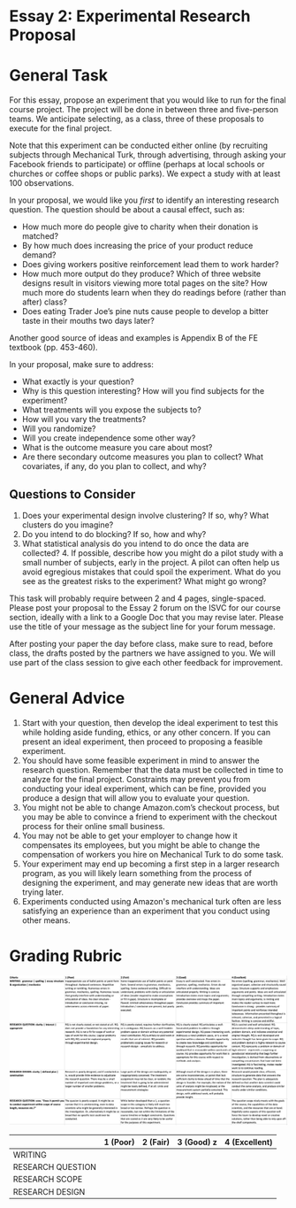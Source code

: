 # Essay 2: Experimental Research Proposal 


# General Task
For this essay, propose an experiment that you would like to run for the final course project.  The project will be done in between three and five-person teams.  We anticipate selecting, as a class, three of these proposals to execute for the final project. 

Note that this experiment can be conducted either online (by recruiting subjects through Mechanical Turk, through advertising, through asking your Facebook friends to participate) or offline (perhaps at local schools or churches or coffee shops or public parks).  We expect a study with at least 100 observations. 

In your proposal, we would like you *first* to identify an interesting research question.  The question should be about a causal effect, such as: 

- How much more do people give to charity when their donation is matched?
- By how much does increasing the price of your product reduce demand? 
- Does giving workers positive reinforcement lead them to work harder? 
- How much more output do they produce? Which of three website designs result in visitors viewing more total pages on the site? How much more do students learn when they do readings before (rather than after) class? 
- Does eating Trader Joe’s pine nuts cause people to develop a bitter taste in their mouths two days later? 

Another good source of ideas and examples is Appendix B of the FE textbook (pp. 453-460).

In your proposal, make sure to address: 

- What exactly is your question? 
- Why is this question interesting? How will you find subjects for the experiment?
- What treatments will you expose the subjects to? 
- How will you vary the treatments? 
- Will you randomize? 
- Will you create independence some other way? 
- What is the outcome measure you care about most? 
- Are there secondary outcome measures you plan to collect? What covariates, if any, do you plan to collect, and why? 

## Questions to Consider 

1. Does your experimental design involve clustering? If so, why? What clusters do you imagine? 
2. Do you intend to do blocking? If so, how and why? 
3. What statistical analysis do you intend to do once the data are collected? 4. If possible, describe how you might do a pilot study with a small number of subjects, early in the project.  A pilot can often help us avoid egregious mistakes that could spoil the experiment. What do you see as the greatest risks to the experiment? What might go wrong? 

This task will probably require between 2 and 4 pages, single-spaced.  Please post your proposal to the Essay 2 forum on the ISVC for our course section, ideally with a link to a Google Doc that you may revise later.  Please use the title of your message as the subject line for your forum message.  

After posting your paper the day before class, make sure to read, before class, the drafts posted by the partners we have assigned to you.  We will use part of the class session to give each other feedback for improvement.

# General Advice 


1. Start with your question, then develop the ideal experiment to test this while holding aside funding, ethics, or any other concern. If you can present an ideal experiment, then proceed to proposing a feasible experiment.  
2. You should have some feasible experiment in mind to answer the research question.  Remember that the data must be collected in time to analyze for the final project.  Constraints may prevent you from conducting your ideal experiment, which can be fine, provided you produce a design that will allow you to evaluate your question.  
  1. You might not be able to change Amazon.com’s checkout process, but you may be able to convince a friend to experiment with the checkout process for their online small business.  
  2. You may not be able to get your employer to change how it compensates its employees, but you might be able to change the compensation of workers you hire on Mechanical Turk to do some task.  
3. Your experiment may end up becoming a first step in a larger research program, as you will likely learn something from the process of designing the experiment, and may generate new ideas that are worth trying later. 
4. Experiments conducted using Amazon's mechanical turk often are less satisfying an experience than an experiment that you conduct using other means. 

# Grading Rubric

![rubric](./rubric.png)

|                 |1 (Poor) | 2 (Fair) | 3 (Good) z| 4 (Excellent) | 
|-----------------|---------|----------|-----------|---------------| 
|WRITING          |         |          |           |               |
|RESEARCH QUESTION|         |          |           |               |
|RESEARCH SCOPE   |         |          |           |               |
|RESEARCH DESIGN  |         |          |           |               |



